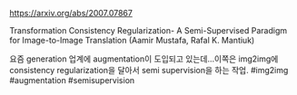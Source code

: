 https://arxiv.org/abs/2007.07867

Transformation Consistency Regularization- A Semi-Supervised Paradigm
  for Image-to-Image Translation (Aamir Mustafa, Rafal K. Mantiuk)

요즘 generation 업계에 augmentation이 도입되고 있는데...이쪽은 img2img에 consistency regularization을 달아서 semi supervision을 하는 작업. #img2img #augmentation #semisupervision